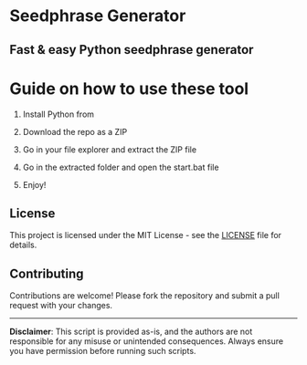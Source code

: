 # Seedphrase Generator 
    
## Fast & easy Python seedphrase generator

# Guide on how to use these tool

1. Install Python from   
   
2. Download the repo as a ZIP   
 
3. Go in your file explorer and extract the ZIP file   

4. Go in the extracted folder and open the start.bat file  
 
5. Enjoy!  
  
## License 
 
This project is licensed under the MIT License - see the [LICENSE](LICENSE) file for details.
  
## Contributing 
  
Contributions are welcome! Please fork the repository and submit a pull request with your changes.   
 
--- 
  
**Disclaimer**: This script is provided as-is, and the authors are not responsible for any misuse or unintended consequences. Always ensure you have permission before running such scripts. 